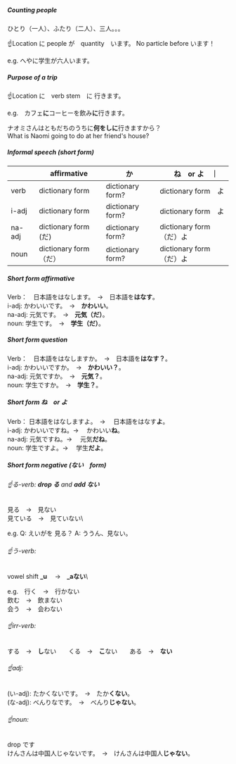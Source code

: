 ##### Counting people
ひとり（一人）、ふたり（二人）、三人。。。
  
  ☝️Location に people が　quantity　います。
  No particle before います！
  
  e.g. へやに学生が六人います。

##### Purpose of a trip
☝️Location に　verb stem　に 行きます。
  
  e.g.　カフェ**に**コーヒーを飲み**に**行きます。
  
  ナオミさんはともだちのうちに**何をしに**行きますから？\
  What is Naomi going to do at her friend's house?

##### Informal speech (short form)
|　| affirmative | か |　ね　or よ　｜
| - | - | - | - |
| verb | dictionary form  | dictionary form? | dictionary form　よ |
| i-adj　| dictionary form  | dictionary form? | dictionary form　よ |
| na-adj | dictionary form (だ)  | dictionary form? | dictionary form　（だ）よ |
| noun | dictionary form（だ） | dictionary form? | dictionary form　（だ）よ |

##### Short form affirmative
Verb：　日本語をはなします。　→　日本語を**はなす**。\
  i-adj: かわいいです。　→　**かわいい**。\
  na-adj: 元気です。　→　**元気（だ）**。\
  noun: 学生です。　→　**学生（だ）**。

##### Short form question
Verb：　日本語をはなしますか。　→　日本語を**はなす？**。\
  i-adj: かわいいですか。　→　**かわいい？**。\
  na-adj: 元気ですか。　→　**元気？**。\
  noun: 学生ですか。　→　**学生？**。

##### Short form ね　or よ
Verb： 日本語をはなしますよ。　→　 日本語をはなす**よ**。\
  i-adj:  かわいいですね。→　 かわいい**ね**。\
  na-adj:  元気ですね。→　 元気**だね**。\
  noun:  学生ですよ。→　 学生**だよ**。

##### Short form negative (ない　form)
###### ☝️る-verb: **drop る** and **add ない**  
  
  見る　→　見ない\
  見ている　→　見ていない\

  e.g. Q: えいがを 見る？ A: ううん、見ない。
 
###### ☝️う-verb:
  vowel shift **_u**　 →　**_aない**\

  e.g.　行く　→　行かない\
  飲む　→　飲まない\
  会う　→　会わない
  
###### ☝️irr-verb:
  する　→　**し**ない　　くる　→　**こ**ない　　ある　→　**ない**

###### ☝️adj:
  (い-adj): たかくないです。　→　たか**くない**。\
  (な-adj): べんりなです。　→　べんり**じゃない**。
  
###### ☝️noun:
  drop です\
  けんさんは中国人じゃないです。　→　けんさんは中国人**じゃない**。